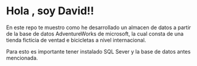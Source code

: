 <h1>Hola , soy David!! </h1>
<p> En este repo te muestro como he desarrollado un almacen de datos a partir de la base de datos
AdventureWorks de microsoft, la cual consta de una tienda ficticia de ventad e bicicletas a nivel
internacional. 

Para esto es importante tener instalado SQL Sever y la base de datos antes mencionada.
<img src="https://tse3.mm.bing.net/th?id=OIP.CnBT82zhVgjR896VGs_mwAHaFj&pid=Api&P=0&h=180" alt="">
</p>
